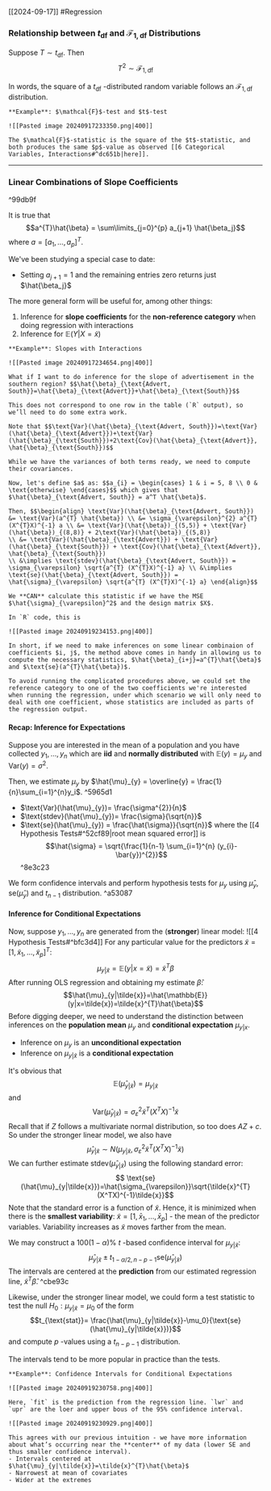 [[2024-09-17]] #Regression 

### Relationship between $t_{\text{df}}$ and $\mathcal{F}_{1,\text{df}}$ Distributions
Suppose $T \sim t_{\text{df}}$. Then
$$T^{2} \sim \mathcal{F}_{1, \text{df}}$$

In words, the square of a $t_\text{df}$ -distributed random variable follows an $\mathcal{F_{1, \text{df}}}$ distribution. 

```ad-example
**Example**: $\mathcal{F}$-test and $t$-test

![[Pasted image 20240917233350.png|400]]

The $\mathcal{F}$-statistic is the square of the $t$-statistic, and both produces the same $p$-value as observed [[6 Categorical Variables, Interactions#^dc651b|here]].
```

---
### Linear Combinations of Slope Coefficients

^99db9f

It is true that $$a^{T}\hat{\beta} = \sum\limits_{j=0}^{p} a_{j+1} \hat{\beta_j}$$ where $a=[a_{1},\dots, a_{p}]^T$.

We've been studying a special case to date:
- Setting $a_{j+1}=1$ and the remaining entries zero returns just $\hat{\beta_j}$

The more general form will be useful for, among other things:
1. Inference for **slope coefficients** for the **non-reference category** when doing regression with interactions
2. Inference for $\mathbb{E}(Y|X= \tilde{x})$

```ad-example
**Example**: Slopes with Interactions

![[Pasted image 20240917234654.png|400]]

What if I want to do inference for the slope of advertisement in the southern region? $$\hat{\beta}_{\text{Advert, South}}=\hat{\beta}_{\text{Advert}}+\hat{\beta}_{\text{South}}$$

This does not correspond to one row in the table (`R` output), so we’ll need to do some extra work.

Note that $$\text{Var}(\hat{\beta}_{\text{Advert, South}})=\text{Var}(\hat{\beta}_{\text{Advert}})+\text{Var}(\hat{\beta}_{\text{South}})+2\text{Cov}(\hat{\beta}_{\text{Advert}}, \hat{\beta}_{\text{South}})$$

While we have the variances of both terms ready, we need to compute their covariances.

Now, let's define $a$ as: $$a_{i} = \begin{cases} 1 & i = 5, 8 \\ 0 & \text{otherwise} \end{cases}$$ which gives that $\hat{\beta}_{\text{Advert, South}} = a^T \hat{\beta}$.

Then, $$\begin{align} \text{Var}(\hat{\beta}_{\text{Advert, South}}) &= \text{Var}(a^{T} \hat{\beta}) \\ &= \sigma_{\varepsilon}^{2} a^{T} (X^{T}X)^{-1} a \\ &= \text{Var}(\hat{\beta})_{(5,5)} + \text{Var}(\hat{\beta})_{(8,8)} + 2\text{Var}(\hat{\beta})_{(5,8)}
\\ &= \text{Var}(\hat{\beta}_{\text{Advert}}) + \text{Var}(\hat{\beta}_{\text{South}}) + \text{Cov}(\hat{\beta}_{\text{Advert}}, \hat{\beta}_{\text{South}})
\\ &\implies \text{stdev}(\hat{\beta}_{\text{Advert, South}}) = \sigma_{\varepsilon} \sqrt{a^{T} (X^{T}X)^{-1} a} \\ &\implies \text{se}(\hat{\beta}_{\text{Advert, South}}) = \hat{\sigma}_{\varepsilon} \sqrt{a^{T} (X^{T}X)^{-1} a} \end{align}$$

We **CAN** calculate this statistic if we have the MSE $\hat{\sigma}_{\varepsilon}^2$ and the design matrix $X$.

In `R` code, this is

![[Pasted image 20240919234153.png|400]]

In short, if we need to make inferences on some linear combinaion of coefficients $i, j$, the method above comes in handy in allowing us to compute the necessary statistics, $\hat{\beta}_{i+j}=a^{T}\hat{\beta}$ and $\text{se}(a^{T}\hat{\beta})$.

To avoid running the complicated procedures above, we could set the reference category to one of the two coefficients we're interested when running the regression, under which scenario we will only need to deal with one coefficient, whose statistics are included as parts of the regression output.
```

#### Recap: Inference for Expectations
Suppose you are interested in the mean of a population and you have collected $y_{1},\dots, y_{n}$ which are **iid** and **normally distributed** with $\mathbb{E}(y)=\mu_y$ and $\text{Var}(y) = \sigma^{2}$.

Then, we estimate $\mu_y$ by $\hat{\mu}_{y} = \overline{y} = \frac{1}{n}\sum_{i=1}^{n}y_i$. ^5965d1
- $\text{Var}(\hat{\mu}_{y})= \frac{\sigma^{2}}{n}$
- $\text{stdev}(\hat{\mu}_{y})= \frac{\sigma}{\sqrt{n}}$
- $\text{se}(\hat{\mu}_{y}) = \frac{\hat{\sigma}}{\sqrt{n}}$ where the [[4 Hypothesis Tests#^52cf89|root mean squared error]] is $$\hat{\sigma} = \sqrt{\frac{1}{n-1} \sum_{i=1}^{n} (y_{i}-\bar{y})^{2}}$$ ^8e3c23

We form confidence intervals and perform hypothesis tests for $\mu_{y}$ using $\hat{\mu}_{y}$, $\text{se}(\hat{\mu}_y)$ and $t_{n-1}$ distribution.  ^a53087

#### Inference for Conditional Expectations
Now, suppose $y_1,\dots,y_n$ are generated from the (**stronger**) linear model: ![[4 Hypothesis Tests#^bfc3d4]]
For any particular value for the predictors $\tilde{x}=[1, \tilde{x}_{1}, \dots ,\tilde{x}_{p}]^{T}$: $$\mu_{y|\tilde{x}}=\mathbb{E}(y|x=\tilde{x})=\tilde{x}^{T}\beta$$
After running OLS regression and obtaining my estimate $\hat{\beta}$: $$\hat{\mu}_{y|\tilde{x}}=\hat{\mathbb{E}}(y|x=\tilde{x})=\tilde{x}^{T}\hat{\beta}$$
Before digging deeper, we need to understand the distinction between inferences on the **population mean** $\mu_{y}$ and **conditional expectation** $\mu_{y|x}$.
- Inference on $\mu_{y}$ is an **unconditional expectation**
- Inference on $\mu_{y|\tilde{x}}$ is a **conditional expectation**

It's obvious that $$\mathbb{E}(\hat{\mu}_{y|\tilde{x}})=\mu_{y|\tilde{x}}$$ and $$\text{Var}(\hat{\mu}_{y|\tilde{x}}) = \sigma_{\varepsilon}^{2} \tilde{x}^{T}(X^{T}X)^{-1}\tilde{x}$$
Recall that if $Z$ follows a multivariate normal distribution, so too does $AZ + c$. So under the stronger linear model, we also have $$\hat{\mu}_{y|\tilde{x}} \sim N(\mu_{y|\tilde{x}}, \sigma_{\varepsilon}^{2} \tilde{x}^{T}(X^{T}X)^{-1}\tilde{x})$$
We can further estimate $\text{stdev}({\hat{\mu}_{y|\tilde{x}}})$ using the following standard error: $$
\text{se}(\hat{\mu}_{y|\tilde{x}})=\hat{\sigma_{\varepsilon}}\sqrt{\tilde{x}^{T}(X^TX)^{-1}\tilde{x}}$$
Note that the standard error is a function of $\tilde{x}$. Hence, it is minimized when there is the **smallest variability**: $\tilde{x} = [1, \bar{x}_{1}, \dots, \bar{x}_{p}]$ - the mean of the predictor variables. Variability increases as $\tilde{x}$ moves farther from the mean.

We may construct a $100 (1-\alpha)\%$ $t$ -based confidence interval for $\mu_{y|\tilde{x}}$:  $$\hat{\mu}_{y|\tilde{x}} \pm t_{1-\alpha/2,n-p-1}\text{se}(\hat{\mu}_{y|\tilde{x}})$$
The intervals are centered at the **prediction** from our estimated regression line, $\tilde{x}^T \hat{\beta}$. ^cbe93c

Likewise, under the stronger linear model, we could form a test statistic to test the null $H_{0}: \mu_{y|\tilde{x}} = \mu_{0}$ of the form $$t_{\text{stat}}= \frac{\hat{\mu}_{y|\tilde{x}}-\mu_0}{\text{se}(\hat{\mu}_{y|\tilde{x}})}$$ and compute $p$ -values using a $t_{n-p-1}$ distribution. 

The intervals tend to be more popular in practice than the tests.

```ad-example
**Example**: Confidence Intervals for Conditional Expectations

![[Pasted image 20240919230758.png|400]]

Here, `fit` is the prediction from the regression line. `lwr` and `upr` are the loer and upper bous of the 95% confidence interval.

![[Pasted image 20240919230929.png|400]]

This agrees with our previous intuition - we have more information about what’s occurring near the **center** of my data (lower SE and thus smaller confidence interval).
- Intervals centered at $\hat{\mu}_{y|\tilde{x}}=\tilde{x}^{T}\hat{\beta}$
- Narrowest at mean of covariates
- Wider at the extremes
```
